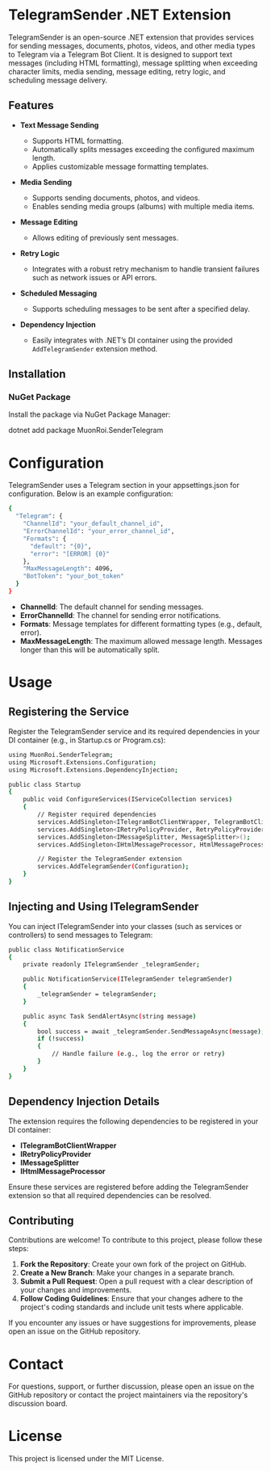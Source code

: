 # TelegramSender .NET Extension

TelegramSender is an open-source .NET extension that provides services for sending messages, documents, photos, videos, and other media types to Telegram via a Telegram Bot Client. It is designed to support text messages (including HTML formatting), message splitting when exceeding character limits, media sending, message editing, retry logic, and scheduling message delivery.

## Features

- **Text Message Sending**
  - Supports HTML formatting.
  - Automatically splits messages exceeding the configured maximum length.
  - Applies customizable message formatting templates.

- **Media Sending**
  - Supports sending documents, photos, and videos.
  - Enables sending media groups (albums) with multiple media items.

- **Message Editing**
  - Allows editing of previously sent messages.

- **Retry Logic**
  - Integrates with a robust retry mechanism to handle transient failures such as network issues or API errors.

- **Scheduled Messaging**
  - Supports scheduling messages to be sent after a specified delay.

- **Dependency Injection**
  - Easily integrates with .NET’s DI container using the provided `AddTelegramSender` extension method.

## Installation

### NuGet Package

Install the package via NuGet Package Manager:

dotnet add package MuonRoi.SenderTelegram

# Configuration

TelegramSender uses a Telegram section in your appsettings.json for configuration. Below is an example configuration:

```bash
{
  "Telegram": {
    "ChannelId": "your_default_channel_id",
    "ErrorChannelId": "your_error_channel_id",
    "Formats": {
      "default": "{0}",
      "error": "[ERROR] {0}"
    },
    "MaxMessageLength": 4096,
    "BotToken": "your_bot_token"
  }
}
```

- **ChannelId**: The default channel for sending messages.
- **ErrorChannelId**: The channel for sending error notifications.
- **Formats**: Message templates for different formatting types (e.g., default, error).
- **MaxMessageLength**: The maximum allowed message length. Messages longer than this will be automatically split.

# Usage
## Registering the Service
Register the TelegramSender service and its required dependencies in your DI container (e.g., in Startup.cs or Program.cs):

```bash
using MuonRoi.SenderTelegram;
using Microsoft.Extensions.Configuration;
using Microsoft.Extensions.DependencyInjection;

public class Startup
{
    public void ConfigureServices(IServiceCollection services)
    {
        // Register required dependencies
        services.AddSingleton<ITelegramBotClientWrapper, TelegramBotClientWrapper>();
        services.AddSingleton<IRetryPolicyProvider, RetryPolicyProvider>();
        services.AddSingleton<IMessageSplitter, MessageSplitter>();
        services.AddSingleton<IHtmlMessageProcessor, HtmlMessageProcessor>();

        // Register the TelegramSender extension
        services.AddTelegramSender(Configuration);
    }
}
```

## Injecting and Using ITelegramSender
You can inject ITelegramSender into your classes (such as services or controllers) to send messages to Telegram:

```bash
public class NotificationService
{
    private readonly ITelegramSender _telegramSender;

    public NotificationService(ITelegramSender telegramSender)
    {
        _telegramSender = telegramSender;
    }

    public async Task SendAlertAsync(string message)
    {
        bool success = await _telegramSender.SendMessageAsync(message);
        if (!success)
        {
            // Handle failure (e.g., log the error or retry)
        }
    }
}
```

## Dependency Injection Details

The extension requires the following dependencies to be registered in your DI container:

- **ITelegramBotClientWrapper**
- **IRetryPolicyProvider**
- **IMessageSplitter**
- **IHtmlMessageProcessor**

Ensure these services are registered before adding the TelegramSender extension so that all required dependencies can be resolved.

## Contributing
Contributions are welcome! To contribute to this project, please follow these steps:

1. **Fork the Repository**: Create your own fork of the project on GitHub.
2. **Create a New Branch**: Make your changes in a separate branch.
3. **Submit a Pull Request**: Open a pull request with a clear description of your changes and improvements.
4. **Follow Coding Guidelines**: Ensure that your changes adhere to the project's coding standards and include unit tests where applicable.

If you encounter any issues or have suggestions for improvements, please open an issue on the GitHub repository.

# Contact

For questions, support, or further discussion, please open an issue on the GitHub repository or contact the project maintainers via the repository's discussion board.

# License

This project is licensed under the MIT License.
